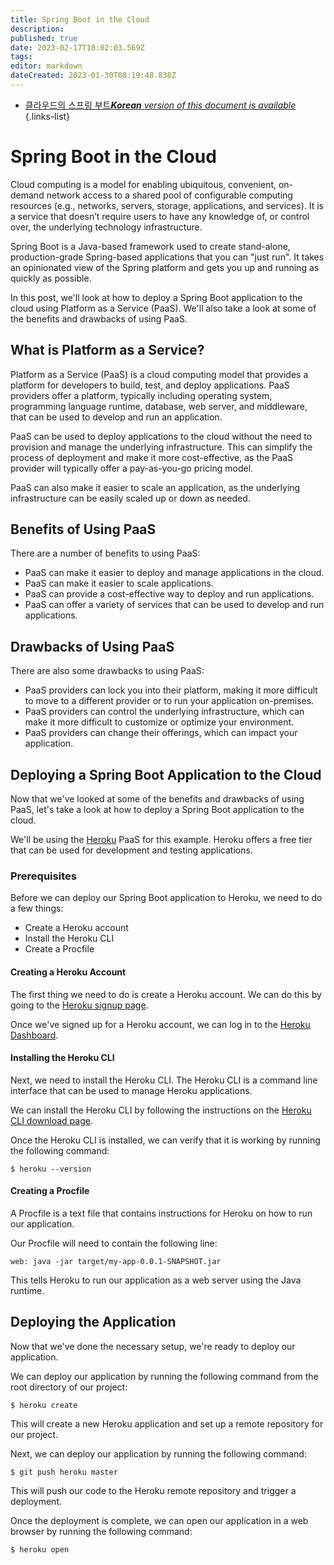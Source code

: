 ```yaml
---
title: Spring Boot in the Cloud
description: 
published: true
date: 2023-02-17T18:02:03.569Z
tags: 
editor: markdown
dateCreated: 2023-01-30T08:19:48.838Z
---
```


- [클라우드의 스프링 부트***Korean** version of this document is available*](/ko/Knowledge-base/Spring-Boot/spring-boot-in-the-cloud)
{.links-list}


# Spring Boot in the Cloud

Cloud computing is a model for enabling ubiquitous, convenient, on-demand network access to a shared pool of configurable computing resources (e.g., networks, servers, storage, applications, and services). It is a service that doesn’t require users to have any knowledge of, or control over, the underlying technology infrastructure. 

Spring Boot is a Java-based framework used to create stand-alone, production-grade Spring-based applications that you can "just run". It takes an opinionated view of the Spring platform and gets you up and running as quickly as possible.

In this post, we'll look at how to deploy a Spring Boot application to the cloud using Platform as a Service (PaaS). We'll also take a look at some of the benefits and drawbacks of using PaaS.

## What is Platform as a Service?

Platform as a Service (PaaS) is a cloud computing model that provides a platform for developers to build, test, and deploy applications. PaaS providers offer a platform, typically including operating system, programming language runtime, database, web server, and middleware, that can be used to develop and run an application.

PaaS can be used to deploy applications to the cloud without the need to provision and manage the underlying infrastructure. This can simplify the process of deployment and make it more cost-effective, as the PaaS provider will typically offer a pay-as-you-go pricing model.

PaaS can also make it easier to scale an application, as the underlying infrastructure can be easily scaled up or down as needed.

## Benefits of Using PaaS

There are a number of benefits to using PaaS:

- PaaS can make it easier to deploy and manage applications in the cloud.
- PaaS can make it easier to scale applications.
- PaaS can provide a cost-effective way to deploy and run applications.
- PaaS can offer a variety of services that can be used to develop and run applications.

## Drawbacks of Using PaaS

There are also some drawbacks to using PaaS:

- PaaS providers can lock you into their platform, making it more difficult to move to a different provider or to run your application on-premises.
- PaaS providers can control the underlying infrastructure, which can make it more difficult to customize or optimize your environment.
- PaaS providers can change their offerings, which can impact your application.

## Deploying a Spring Boot Application to the Cloud

Now that we've looked at some of the benefits and drawbacks of using PaaS, let's take a look at how to deploy a Spring Boot application to the cloud.

We'll be using the [Heroku](https://www.heroku.com/) PaaS for this example. Heroku offers a free tier that can be used for development and testing applications.

### Prerequisites

Before we can deploy our Spring Boot application to Heroku, we need to do a few things:

- Create a Heroku account
- Install the Heroku CLI
- Create a Procfile

#### Creating a Heroku Account

The first thing we need to do is create a Heroku account. We can do this by going to the [Heroku signup page](https://signup.heroku.com/).

Once we've signed up for a Heroku account, we can log in to the [Heroku Dashboard](https://dashboard.heroku.com/).

#### Installing the Heroku CLI

Next, we need to install the Heroku CLI. The Heroku CLI is a command line interface that can be used to manage Heroku applications.

We can install the Heroku CLI by following the instructions on the [Heroku CLI download page](https://cli.heroku.com/).

Once the Heroku CLI is installed, we can verify that it is working by running the following command:

```
$ heroku --version
```

#### Creating a Procfile

A Procfile is a text file that contains instructions for Heroku on how to run our application.

Our Procfile will need to contain the following line:

```
web: java -jar target/my-app-0.0.1-SNAPSHOT.jar
```

This tells Heroku to run our application as a web server using the Java runtime.

## Deploying the Application

Now that we've done the necessary setup, we're ready to deploy our application.

We can deploy our application by running the following command from the root directory of our project:

```
$ heroku create
```

This will create a new Heroku application and set up a remote repository for our project.

Next, we can deploy our application by running the following command:

```
$ git push heroku master
```

This will push our code to the Heroku remote repository and trigger a deployment.

Once the deployment is complete, we can open our application in a web browser by running the following command:

```
$ heroku open
```